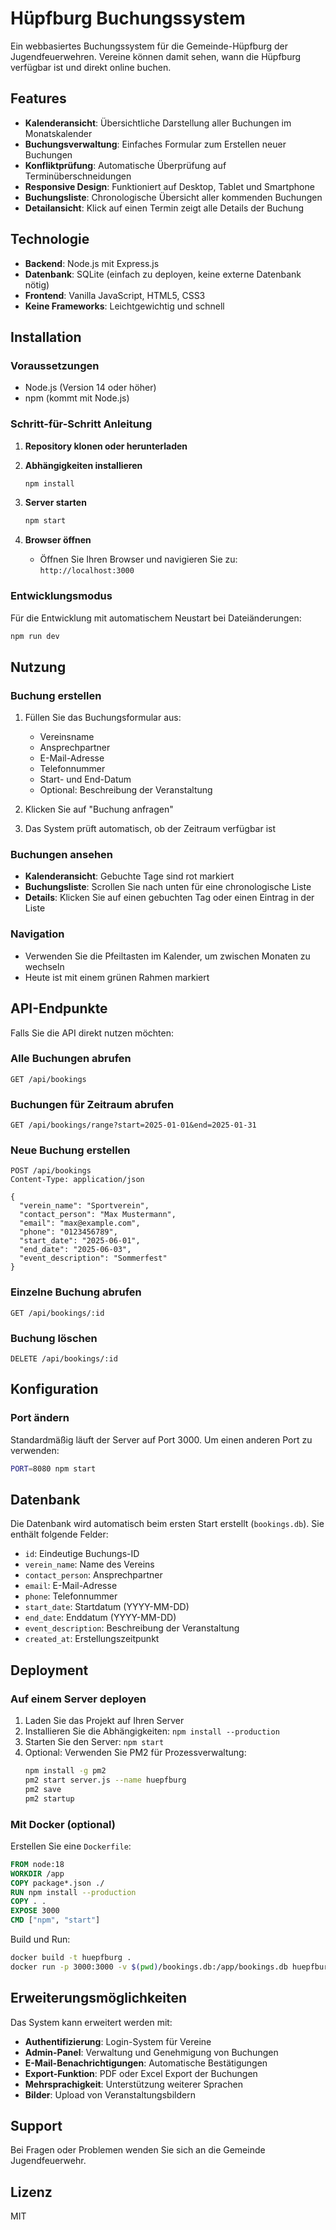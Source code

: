 # Hüpfburg Buchungssystem

Ein webbasiertes Buchungssystem für die Gemeinde-Hüpfburg der Jugendfeuerwehren. Vereine können damit sehen, wann die Hüpfburg verfügbar ist und direkt online buchen.

## Features

- **Kalenderansicht**: Übersichtliche Darstellung aller Buchungen im Monatskalender
- **Buchungsverwaltung**: Einfaches Formular zum Erstellen neuer Buchungen
- **Konfliktprüfung**: Automatische Überprüfung auf Terminüberschneidungen
- **Responsive Design**: Funktioniert auf Desktop, Tablet und Smartphone
- **Buchungsliste**: Chronologische Übersicht aller kommenden Buchungen
- **Detailansicht**: Klick auf einen Termin zeigt alle Details der Buchung

## Technologie

- **Backend**: Node.js mit Express.js
- **Datenbank**: SQLite (einfach zu deployen, keine externe Datenbank nötig)
- **Frontend**: Vanilla JavaScript, HTML5, CSS3
- **Keine Frameworks**: Leichtgewichtig und schnell

## Installation

### Voraussetzungen

- Node.js (Version 14 oder höher)
- npm (kommt mit Node.js)

### Schritt-für-Schritt Anleitung

1. **Repository klonen oder herunterladen**

2. **Abhängigkeiten installieren**
   ```bash
   npm install
   ```

3. **Server starten**
   ```bash
   npm start
   ```

4. **Browser öffnen**
   - Öffnen Sie Ihren Browser und navigieren Sie zu: `http://localhost:3000`

### Entwicklungsmodus

Für die Entwicklung mit automatischem Neustart bei Dateiänderungen:

```bash
npm run dev
```

## Nutzung

### Buchung erstellen

1. Füllen Sie das Buchungsformular aus:
   - Vereinsname
   - Ansprechpartner
   - E-Mail-Adresse
   - Telefonnummer
   - Start- und End-Datum
   - Optional: Beschreibung der Veranstaltung

2. Klicken Sie auf "Buchung anfragen"

3. Das System prüft automatisch, ob der Zeitraum verfügbar ist

### Buchungen ansehen

- **Kalenderansicht**: Gebuchte Tage sind rot markiert
- **Buchungsliste**: Scrollen Sie nach unten für eine chronologische Liste
- **Details**: Klicken Sie auf einen gebuchten Tag oder einen Eintrag in der Liste

### Navigation

- Verwenden Sie die Pfeiltasten im Kalender, um zwischen Monaten zu wechseln
- Heute ist mit einem grünen Rahmen markiert

## API-Endpunkte

Falls Sie die API direkt nutzen möchten:

### Alle Buchungen abrufen
```
GET /api/bookings
```

### Buchungen für Zeitraum abrufen
```
GET /api/bookings/range?start=2025-01-01&end=2025-01-31
```

### Neue Buchung erstellen
```
POST /api/bookings
Content-Type: application/json

{
  "verein_name": "Sportverein",
  "contact_person": "Max Mustermann",
  "email": "max@example.com",
  "phone": "0123456789",
  "start_date": "2025-06-01",
  "end_date": "2025-06-03",
  "event_description": "Sommerfest"
}
```

### Einzelne Buchung abrufen
```
GET /api/bookings/:id
```

### Buchung löschen
```
DELETE /api/bookings/:id
```

## Konfiguration

### Port ändern

Standardmäßig läuft der Server auf Port 3000. Um einen anderen Port zu verwenden:

```bash
PORT=8080 npm start
```

## Datenbank

Die Datenbank wird automatisch beim ersten Start erstellt (`bookings.db`). Sie enthält folgende Felder:

- `id`: Eindeutige Buchungs-ID
- `verein_name`: Name des Vereins
- `contact_person`: Ansprechpartner
- `email`: E-Mail-Adresse
- `phone`: Telefonnummer
- `start_date`: Startdatum (YYYY-MM-DD)
- `end_date`: Enddatum (YYYY-MM-DD)
- `event_description`: Beschreibung der Veranstaltung
- `created_at`: Erstellungszeitpunkt

## Deployment

### Auf einem Server deployen

1. Laden Sie das Projekt auf Ihren Server
2. Installieren Sie die Abhängigkeiten: `npm install --production`
3. Starten Sie den Server: `npm start`
4. Optional: Verwenden Sie PM2 für Prozessverwaltung:
   ```bash
   npm install -g pm2
   pm2 start server.js --name huepfburg
   pm2 save
   pm2 startup
   ```

### Mit Docker (optional)

Erstellen Sie eine `Dockerfile`:

```dockerfile
FROM node:18
WORKDIR /app
COPY package*.json ./
RUN npm install --production
COPY . .
EXPOSE 3000
CMD ["npm", "start"]
```

Build und Run:
```bash
docker build -t huepfburg .
docker run -p 3000:3000 -v $(pwd)/bookings.db:/app/bookings.db huepfburg
```

## Erweiterungsmöglichkeiten

Das System kann erweitert werden mit:

- **Authentifizierung**: Login-System für Vereine
- **Admin-Panel**: Verwaltung und Genehmigung von Buchungen
- **E-Mail-Benachrichtigungen**: Automatische Bestätigungen
- **Export-Funktion**: PDF oder Excel Export der Buchungen
- **Mehrsprachigkeit**: Unterstützung weiterer Sprachen
- **Bilder**: Upload von Veranstaltungsbildern

## Support

Bei Fragen oder Problemen wenden Sie sich an die Gemeinde Jugendfeuerwehr.

## Lizenz

MIT